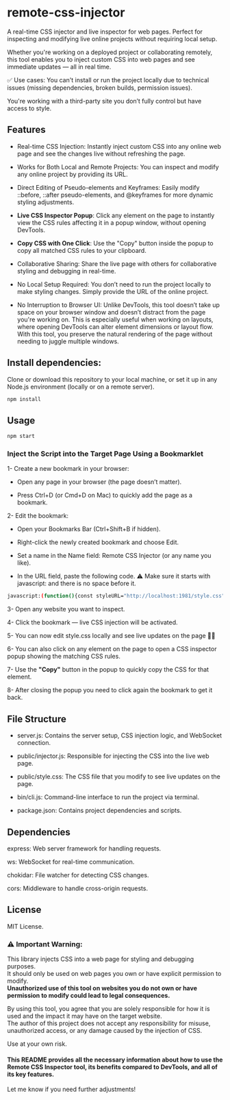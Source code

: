 # remote-css-injector

 A real-time CSS injector and live inspector for web pages.
Perfect for inspecting and modifying live online projects without requiring local setup.

Whether you're working on a deployed project or collaborating remotely, this tool enables you to inject custom CSS into web pages and see immediate updates — all in real time.

✅ Use cases:
You can't install or run the project locally due to technical issues (missing dependencies, broken builds, permission issues).

You're working with a third-party site you don’t fully control but have access to style.

## Features

- Real-time CSS Injection: Instantly inject custom CSS into any online web page and see the changes live without refreshing the page.

- Works for Both Local and Remote Projects: You can inspect and modify any online project by providing its URL.

- Direct Editing of Pseudo-elements and Keyframes: Easily modify ::before, ::after pseudo-elements, and @keyframes for more dynamic styling adjustments.

- **Live CSS Inspector Popup**: Click any element on the page to instantly view the CSS rules affecting it in a popup window, without opening DevTools.

- **Copy CSS with One Click**: Use the "Copy" button inside the popup to copy all matched CSS rules to your clipboard.

- Collaborative Sharing: Share the live page with others for collaborative styling and debugging in real-time.

- No Local Setup Required: You don’t need to run the project locally to make styling changes. Simply provide the URL of the online project.

- No Interruption to Browser UI: Unlike DevTools, this tool doesn’t take up space on your browser window and doesn’t distract from the page you're working on.
This is especially useful when working on layouts, where opening DevTools can alter element dimensions or layout flow. With this tool, you preserve the natural rendering of the page without needing to juggle multiple windows.

## Install dependencies:

Clone or download this repository to your local machine, or set it up in any Node.js environment (locally or on a remote server).

```bash
npm install
```

## Usage

```bash
npm start 
```

### Inject the Script into the Target Page Using a Bookmarklet

1- Create a new bookmark in your browser:

- Open any page in your browser (the page doesn’t matter).

- Press Ctrl+D (or Cmd+D on Mac) to quickly add the page as a bookmark.

2- Edit the bookmark:

- Open your Bookmarks Bar (Ctrl+Shift+B if hidden).

- Right-click the newly created bookmark and choose Edit.

- Set a name in the Name field: Remote CSS Injector (or any name you like).

- In the URL field, paste the following code.
⚠️ Make sure it starts with javascript: and there is no space before it.

```bash
javascript:(function(){const styleURL="http://localhost:1981/style.css";const injectCSS=()=>{const old=document.querySelector("link[data-live]");if(old)old.remove();const l=document.createElement("link");l.rel="stylesheet";l.href=styleURL+"?t="+Date.now();l.setAttribute("data-live","true");document.head.appendChild(l);const ws=new WebSocket("ws://localhost:1981");ws.onmessage=e=>{if(e.data==="css-updated"){l.href=styleURL+"?t="+Date.now();console.log("Live CSS updated");}}};injectCSS();const createPopup=()=>{const popup=document.createElement("div");popup.id="css-popup";popup.setAttribute("style","position:fixed;top:10%;left:50%;transform:translateX(-50%);width:60%;max-height:70vh;overflow:auto;background:#1e1e1e;color:#f1f1f1;font-family:monospace;z-index:999999;border-radius:8px;padding-top:2.5rem;box-shadow:0 0 15px rgba(0,0,0,0.6);");const toolbar=document.createElement("div");toolbar.setAttribute("style","position:absolute;top:0;left:0;right:0;background:#111;display:flex;justify-content:space-between;padding:0.5rem;border-bottom:1px solid #444;");const copyBtn=document.createElement("button");copyBtn.textContent="Copy";copyBtn.setAttribute("style","background:green;color:white;border:none;padding:4px 8px;cursor:pointer;");const closeBtn=document.createElement("button");closeBtn.textContent="X";closeBtn.setAttribute("style","background:red;color:white;border:none;padding:4px 8px;cursor:pointer;");const codeBox=document.createElement("pre");codeBox.setAttribute("style","padding:1rem;margin:0;white-space:pre-wrap;");copyBtn.onclick=()=>{navigator.clipboard.writeText(codeBox.textContent);copyBtn.textContent="Copied!";setTimeout(()=>copyBtn.textContent="Copy",1000);};closeBtn.onclick=()=>{document.removeEventListener("click",handler,true);popup.remove();};toolbar.appendChild(copyBtn);toolbar.appendChild(closeBtn);popup.appendChild(toolbar);popup.appendChild(codeBox);document.body.appendChild(popup);return{popup,codeBox};};let popupEl=document.getElementById("css-popup");if(popupEl)popupEl.remove();let {popup,codeBox}=createPopup();const handler=e=>{if(popup.contains(e.target))return;e.preventDefault();e.stopPropagation();const el=e.target;const matched=[];for(const sheet of document.styleSheets){try{if(!sheet.href||sheet.href.startsWith(location.origin)){const rules=sheet.cssRules||sheet.rules;for(const rule of rules){if(rule.selectorText&&el.matches(rule.selectorText)){matched.push(rule.cssText);}}}}catch(err){console.warn("Cannot access stylesheet:",err);}}codeBox.textContent=matched.join("\n")||"No matching CSS found.";};document.addEventListener("click",handler,true);})();

```
3- Open any website you want to inspect.

4- Click the bookmark — live CSS injection will be activated.

5- You can now edit style.css locally and see live updates on the page 🎉🎉

6- You can also click on any element on the page to open a CSS inspector popup showing the matching CSS rules.

7- Use the **"Copy"** button in the popup to quickly copy the CSS for that element.

8- After closing the popup you need to click again the bookmark to get it back.

## File Structure

- server.js: Contains the server setup, CSS injection logic, and WebSocket connection.

- public/injector.js: Responsible for injecting the CSS into the live web page.

- public/style.css: The CSS file that you modify to see live updates on the page.

- bin/cli.js: Command-line interface to run the project via terminal.

- package.json: Contains project dependencies and scripts.

## Dependencies

express: Web server framework for handling requests.

ws: WebSocket for real-time communication.

chokidar: File watcher for detecting CSS changes.

cors: Middleware to handle cross-origin requests.

## License

MIT License.

### ⚠️ Important Warning:
This library injects CSS into a web page for styling and debugging purposes.  
It should only be used on web pages you own or have explicit permission to modify.  
**Unauthorized use of this tool on websites you do not own or have permission to modify could lead to legal consequences.**

By using this tool, you agree that you are solely responsible for how it is used and the impact it may have on the target website.  
The author of this project does not accept any responsibility for misuse, unauthorized access, or any damage caused by the injection of CSS.

Use at your own risk.


#### This README provides all the necessary information about how to use the Remote CSS Inspector tool, its benefits compared to DevTools, and all of its key features.

Let me know if you need further adjustments!
